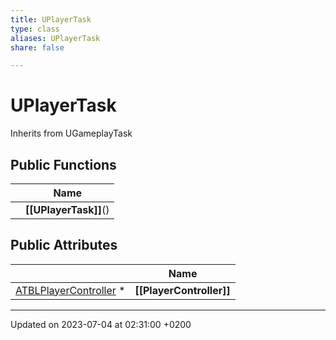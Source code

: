 ```yaml
---
title: UPlayerTask
type: class
aliases: UPlayerTask
share: false

---
```


# UPlayerTask





Inherits from UGameplayTask

## Public Functions

|                | Name           |
| -------------- | -------------- |
| | **[[UPlayerTask]]**() |

## Public Attributes

|                | Name           |
| -------------- | -------------- |
| [ATBLPlayerController](/docs/SDK/Source/Classes/classATBLPlayerController.md) * | **[[PlayerController]]**  |

-------------------------------

Updated on 2023-07-04 at 02:31:00 +0200